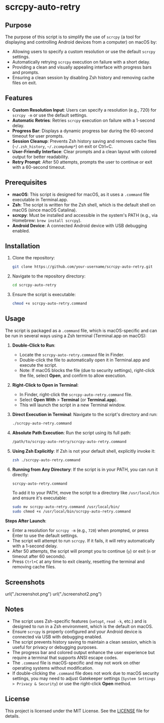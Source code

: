 # scrcpy-auto-retry

## Purpose
The purpose of this script is to simplify the use of `scrcpy` (a tool for displaying and controlling Android devices from a computer) on macOS by:
- Allowing users to specify a custom resolution or use the default `scrcpy` settings.
- Automatically retrying `scrcpy` execution on failure with a short delay.
- Providing a clean and visually appealing interface with progress bars and prompts.
- Ensuring a clean session by disabling Zsh history and removing cache files on exit.

## Features
- **Custom Resolution Input**: Users can specify a resolution (e.g., 720) for `scrcpy -m` or use the default settings.
- **Automatic Retries**: Retries `scrcpy` execution on failure with a 1-second delay.
- **Progress Bar**: Displays a dynamic progress bar during the 60-second timeout for user prompts.
- **Session Cleanup**: Prevents Zsh history saving and removes cache files (`~/.zsh_history`, `~/.zcompdump*`) on exit or Ctrl+C.
- **User-Friendly Interface**: Clear prompts and a clean layout with colored output for better readability.
- **Retry Prompt**: After 50 attempts, prompts the user to continue or exit with a 60-second timeout.

## Prerequisites
- **macOS**: This script is designed for macOS, as it uses a `.command` file executable in Terminal.app.
- **Zsh**: The script is written for the Zsh shell, which is the default shell on macOS (since macOS Catalina).
- **scrcpy**: Must be installed and accessible in the system's PATH (e.g., via Homebrew: `brew install scrcpy`).
- **Android Device**: A connected Android device with USB debugging enabled.

## Installation
1. Clone the repository:
   ```bash
   git clone https://github.com/your-username/scrcpy-auto-retry.git
   ```
2. Navigate to the repository directory:
   ```bash
   cd scrcpy-auto-retry
   ```
3. Ensure the script is executable:
   ```bash
   chmod +x scrcpy-auto-retry.command
   ```

## Usage
The script is packaged as a `.command` file, which is macOS-specific and can be run in several ways using a Zsh terminal (Terminal.app on macOS):

1. **Double-Click to Run**:
   - Locate the `scrcpy-auto-retry.command` file in Finder.
   - Double-click the file to automatically open it in Terminal.app and execute the script.
   - Note: If macOS blocks the file (due to security settings), right-click the file, select **Open**, and confirm to allow execution.

2. **Right-Click to Open in Terminal**:
   - In Finder, right-click the `scrcpy-auto-retry.command` file.
   - Select **Open With** > **Terminal** (or **Terminal.app**).
   - This will launch the script in a new Terminal window.

3. **Direct Execution in Terminal**:
   Navigate to the script's directory and run:
   ```bash
   ./scrcpy-auto-retry.command
   ```

4. **Absolute Path Execution**:
   Run the script using its full path:
   ```bash
   /path/to/scrcpy-auto-retry/scrcpy-auto-retry.command
   ```

5. **Using Zsh Explicitly**:
   If Zsh is not your default shell, explicitly invoke it:
   ```bash
   zsh ./scrcpy-auto-retry.command
   ```

6. **Running from Any Directory**:
   If the script is in your PATH, you can run it directly:
   ```bash
   scrcpy-auto-retry.command
   ```
   To add it to your PATH, move the script to a directory like `/usr/local/bin` and ensure it's executable:
   ```bash
   sudo mv scrcpy-auto-retry.command /usr/local/bin/
   sudo chmod +x /usr/local/bin/scrcpy-auto-retry.command
   ```

**Steps After Launch**:
- Enter a resolution for `scrcpy -m` (e.g., `720`) when prompted, or press Enter to use the default settings.
- The script will attempt to run `scrcpy`. If it fails, it will retry automatically with a 1-second delay.
- After 50 attempts, the script will prompt you to continue (`y`) or exit (`n` or timeout after 60 seconds).
- Press `Ctrl+C` at any time to exit cleanly, resetting the terminal and removing cache files.

## Screenshots
url("./screenshot.png")
url("./screenshot2.png")


## Notes
- The script uses Zsh-specific features (`setopt`, `read -k`, etc.) and is designed to run in a Zsh environment, which is the default on macOS.
- Ensure `scrcpy` is properly configured and your Android device is connected via USB with debugging enabled.
- The script prevents history saving to maintain a clean session, which is useful for privacy or debugging purposes.
- The progress bar and colored output enhance the user experience but require a terminal that supports ANSI escape codes.
- The `.command` file is macOS-specific and may not work on other operating systems without modification.
- If double-clicking the `.command` file does not work due to macOS security settings, you may need to adjust Gatekeeper settings (`System Settings > Privacy & Security`) or use the right-click **Open** method.

## License
This project is licensed under the MIT License. See the [LICENSE](LICENSE) file for details.